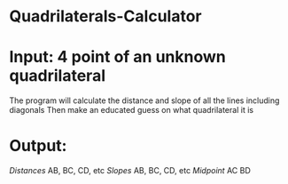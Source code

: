 # Quadrilaterals-Calculator
# Input: 4 point of an unknown quadrilateral
The program will calculate the distance and slope of all the lines including diagonals
Then make an educated guess on what quadrilateral it is
# Output:
_Distances_
AB, BC, CD, etc
_Slopes_
AB, BC, CD, etc
_Midpoint_
AC BD
